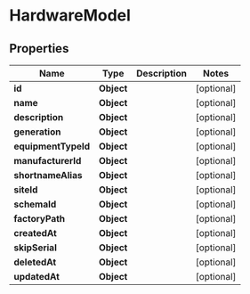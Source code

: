 

# HardwareModel


## Properties

| Name | Type | Description | Notes |
|------------ | ------------- | ------------- | -------------|
|**id** | **Object** |  |  [optional] |
|**name** | **Object** |  |  [optional] |
|**description** | **Object** |  |  [optional] |
|**generation** | **Object** |  |  [optional] |
|**equipmentTypeId** | **Object** |  |  [optional] |
|**manufacturerId** | **Object** |  |  [optional] |
|**shortnameAlias** | **Object** |  |  [optional] |
|**siteId** | **Object** |  |  [optional] |
|**schemaId** | **Object** |  |  [optional] |
|**factoryPath** | **Object** |  |  [optional] |
|**createdAt** | **Object** |  |  [optional] |
|**skipSerial** | **Object** |  |  [optional] |
|**deletedAt** | **Object** |  |  [optional] |
|**updatedAt** | **Object** |  |  [optional] |



